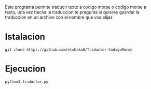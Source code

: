 Este programa permite traducir texto a codigo morse o codigo morse a texto, una vez hecha la traduccion te pregunta si quieres guardar la traduccion en un archivo con el nombre que vos elijas 

# Istalacion
```
git clone https://github.com/elchaka0/Traductor-CodigoMorse
```

# Ejecucion
```
python3 traductor.py
```


